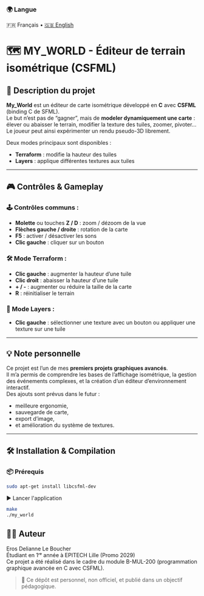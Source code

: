 ### 🌍 Langue  
🇫🇷 Français • [🇬🇧 English](./README.en.md)

# 🗺️ MY_WORLD - Éditeur de terrain isométrique (CSFML)

## 🎯 Description du projet

**My_World** est un éditeur de carte isométrique développé en **C** avec **CSFML** (binding C de SFML).  
Le but n’est pas de “gagner”, mais de **modeler dynamiquement une carte** : élever ou abaisser le terrain, modifier la texture des tuiles, zoomer, pivoter... Le joueur peut ainsi expérimenter un rendu pseudo-3D librement.

Deux modes principaux sont disponibles :
- **Terraform** : modifie la hauteur des tuiles
- **Layers** : applique différentes textures aux tuiles

---

## 🎮 Contrôles & Gameplay

### 🕹️ Contrôles communs :

- **Molette** ou touches **Z / D** : zoom / dézoom de la vue
- **Flèches gauche / droite** : rotation de la carte
- **F5** : activer / désactiver les sons
- **Clic gauche** : cliquer sur un bouton

### 🛠️ Mode Terraform :

- **Clic gauche** : augmenter la hauteur d’une tuile
- **Clic droit** : abaisser la hauteur d’une tuile
- **+ / -** : augmenter ou réduire la taille de la carte
- **R** : réinitialiser le terrain

### 🎨 Mode Layers :

- **Clic gauche** : sélectionner une texture avec un bouton ou appliquer une texture sur une tuile

---

## 💡 Note personnelle

Ce projet est l’un de mes **premiers projets graphiques avancés**.  
Il m’a permis de comprendre les bases de l’affichage isométrique, la gestion des événements complexes, et la création d’un éditeur d’environnement interactif.  
Des ajouts sont prévus dans le futur :  
- meilleure ergonomie,  
- sauvegarde de carte,  
- export d’image,  
- et amélioration du système de textures.

---

## 🛠️ Installation & Compilation

### 📦 Prérequis

```bash
sudo apt-get install libcsfml-dev
```  
▶️ Lancer l'application  
```bash
make
./my_world
```
## 👨‍💻 Auteur
Eros Delianne Le Boucher  
Étudiant en 1ʳᵉ année à EPITECH Lille (Promo 2029)  
Ce projet a été réalisé dans le cadre du module B-MUL-200 (programmation graphique avancée en C avec CSFML).  

> 📌 Ce dépôt est personnel, non officiel, et publié dans un objectif pédagogique.
